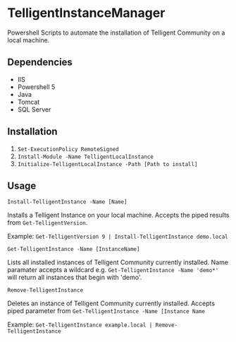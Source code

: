 # TelligentInstanceManager
Powershell Scripts to automate the installation of Telligent Community on a local machine.

## Dependencies
* IIS
* Powershell 5
* Java
* Tomcat
* SQL Server

## Installation
1. `Set-ExecutionPolicy RemoteSigned`
2. `Install-Module -Name TelligentLocalInstance`
3. `Initialize-TelligentLocalInstance -Path [Path to install]`

## Usage

```Install-TelligentInstance -Name [Name]```

Installs a Telligent Instance on your local machine. Accepts the piped results from `Get-TelligentVersion`.

Example: `Get-TelligentVersion 9 | Install-TelligentInstance demo.local` 

``` Get-TelligentInstance -Name [InstanceName] ```

Lists all installed instances of Telligent Community currently installed. Name paramater accepts a wildcard e.g. `Get-TelligentInstance -Name 'demo*' ` will return all instances that begin with 'demo'.

```Remove-TelligentInstance ```

Deletes an instance of Telligent Community currently installed. Accepts piped parameter from `Get-TelligentInstance -Name [Instance Name`

Example: `Get-TelligentInstance example.local | Remove-TelligentInstance`
